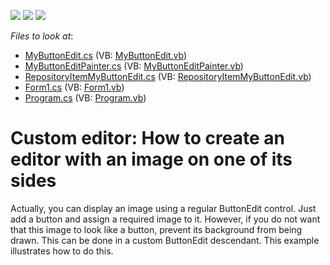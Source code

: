 <!-- default badges list -->
![](https://img.shields.io/endpoint?url=https://codecentral.devexpress.com/api/v1/VersionRange/128618333/10.2.3%2B)
[![](https://img.shields.io/badge/Open_in_DevExpress_Support_Center-FF7200?style=flat-square&logo=DevExpress&logoColor=white)](https://supportcenter.devexpress.com/ticket/details/E3141)
[![](https://img.shields.io/badge/📖_How_to_use_DevExpress_Examples-e9f6fc?style=flat-square)](https://docs.devexpress.com/GeneralInformation/403183)
<!-- default badges end -->
<!-- default file list -->
*Files to look at*:

* [MyButtonEdit.cs](./CS/WindowsApplication1/CustomEditor/MyButtonEdit.cs) (VB: [MyButtonEdit.vb](./VB/WindowsApplication1/CustomEditor/MyButtonEdit.vb))
* [MyButtonEditPainter.cs](./CS/WindowsApplication1/CustomEditor/MyButtonEditPainter.cs) (VB: [MyButtonEditPainter.vb](./VB/WindowsApplication1/CustomEditor/MyButtonEditPainter.vb))
* [RepositoryItemMyButtonEdit.cs](./CS/WindowsApplication1/CustomEditor/RepositoryItemMyButtonEdit.cs) (VB: [RepositoryItemMyButtonEdit.vb](./VB/WindowsApplication1/CustomEditor/RepositoryItemMyButtonEdit.vb))
* [Form1.cs](./CS/WindowsApplication1/Form1.cs) (VB: [Form1.vb](./VB/WindowsApplication1/Form1.vb))
* [Program.cs](./CS/WindowsApplication1/Program.cs) (VB: [Program.vb](./VB/WindowsApplication1/Program.vb))
<!-- default file list end -->
# Custom editor: How to create an editor with an image on one of its sides


<p>Actually, you can display an image using a regular ButtonEdit control. Just add a button and assign a required image to it. However, if you do not want that this image to look like a button, prevent its background from being drawn. This can be done in a custom ButtonEdit descendant. This example illustrates how to do this.</p>

<br/>


